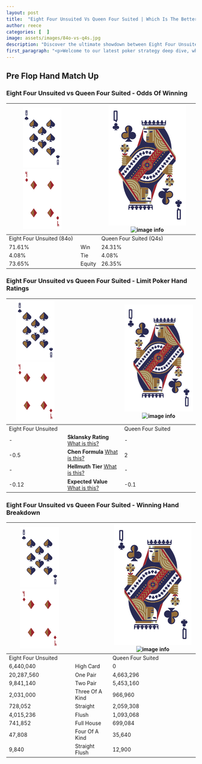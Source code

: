 ```yaml
---
layout: post
title:  "Eight Four Unsuited Vs Queen Four Suited | Which Is The Better Hand In Poker? A Complete Guide"
author: reece
categories: [  ]
image: assets/images/84o-vs-q4s.jpg
description: "Discover the ultimate showdown between Eight Four Unsuited and Queen Four Suited in poker! Uncover the odds, strategies, and scenarios where one hand triumphs over the other. Get ready to up your poker game with this thrilling analysis."
first_paragraph: "<p>Welcome to our latest poker strategy deep dive, where we're pitting two distinct hands against each other in a high-stakes showdown: Eight Four Unsuited vs Queen Four Suited.</p><p>In the dynamic world of poker, every decision counts, and knowing which hand holds the upper hand is key to your success at the table.</p><p>In this article, we'll dissect these two hands, explore the scenarios where one dominates the other, and equip you with the knowledge to make strategic choices that can tip the odds in your favor.</p><p>Get ready to unravel the intriguing dynamics of these poker hands and elevate your game to new heights.</p>"
---
```




[comment]: # (sp0)

## Pre Flop Hand Match Up

<div class="table hand-ratings" markdown="1"> 



### Eight Four Unsuited vs Queen Four Suited - Odds Of Winning


    
| ![image info](assets/images/hand1/8.png) ![image info](assets/images/hand1/4o.png) |  | ![image info](assets/images/hand2/Q.png) ![image info](assets/images/hand2/4s.png) |
| -------- | -------- | -------- |
| Eight Four Unsuited (84o) |  | Queen Four Suited (Q4s) |
| 71.61% | Win | 24.31% |
| 4.08% | Tie | 4.08% |
| 73.65% | Equity | 26.35% |




[comment]: # (sp1)



### Eight Four Unsuited vs Queen Four Suited - Limit Poker Hand Ratings


    
| ![image info](assets/images/hand1/8.png) ![image info](assets/images/hand1/4o.png) |  | ![image info](assets/images/hand2/Q.png) ![image info](assets/images/hand2/4s.png) |
| -------- | -------- | -------- |
| Eight Four Unsuited |  | Queen Four Suited |
| - | **Sklansky Rating** [What is this?](/sklansky-rating-explained) | - |
| -0.5 | **Chen Formula** [What is this?](/chen-formula-explained) | 2 |
| - | **Hellmuth Tier** [What is this?](/Hellmuth-tier-explained) | - |
| -0.12 | **Expected Value** [What is this?](/expected-value-explained) | -0.1 |




[comment]: # (sp2)



### Eight Four Unsuited vs Queen Four Suited - Winning Hand Breakdown


    
| ![image info](assets/images/hand1/8.png) ![image info](assets/images/hand1/4o.png) |  | ![image info](assets/images/hand2/Q.png) ![image info](assets/images/hand2/4s.png) |
| -------- | -------- | -------- |
| Eight Four Unsuited |  | Queen Four Suited |
| 6,440,040 | High Card | 0 |
| 20,287,560 | One Pair | 4,663,296 |
| 9,841,140 | Two Pair | 5,453,160 |
| 2,031,000 | Three Of A Kind | 966,960 |
| 728,052 | Straight | 2,059,308 |
| 4,015,236 | Flush | 1,093,068 |
| 741,852 | Full House | 699,084 |
| 47,808 | Four Of A Kind | 35,640 |
| 9,840 | Straight Flush | 12,900 |




[comment]: # (sp3)



</div>

[comment]: # (sp4)



[comment]: # (sp5)

